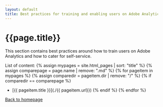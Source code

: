 ```yaml
---
layout: default
title: Best practices for training and enabling users on Adobe Analytics
---
```

# {{page.title}}
This section contains best practices around how to train users on Adobe Analytics and how to cater for self-service.

List of content:
  {% assign mypages = site.html_pages | sort: "title" %}
  {% assign comparepage = page.name | remove: ".md" %}
    {% for pageitem in mypages %}
    {% assign comparedir = pageitem.dir | remove: "/" %}
    {% if comparedir == comparepage %}
* [{{ pageitem.title }}](./{{ pageitem.url}})
    {% endif %}
  {% endfor %}

[Back to homepage](./index.html)